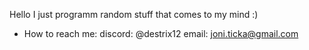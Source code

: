 Hello I just programm random stuff that comes to my mind :) 
- How to reach me: discord: @destrix12 email: joni.ticka@gmail.com

<!---
destrix12/destrix12 is a ✨ special ✨ repository because its `README.md` (this file) appears on your GitHub profile.
You can click the Preview link to take a look at your changes.
--->
